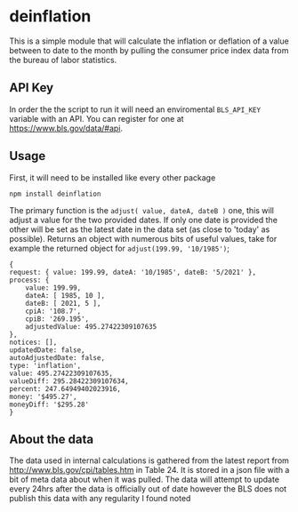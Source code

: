 # deinflation
This is a simple module that will calculate the inflation or deflation of a value between to date to the month by pulling the consumer price index data from the bureau of labor statistics.

## API Key
In order the the script to run it will need an enviromental `BLS_API_KEY` variable with an API. You can register for one at https://www.bls.gov/data/#api.

## Usage

First, it will need to be installed like every other package

    npm install deinflation

The primary function is the `adjust( value, dateA, dateB )` one, this will adjust a value for the two provided dates. If only one date is provided the other will be set as the latest date in the data set (as close to 'today' as possible). Returns an object with numerous bits of useful values, take for example the returned object for `adjust(199.99, '10/1985')`;

    {
    request: { value: 199.99, dateA: '10/1985', dateB: '5/2021' },
    process: {
        value: 199.99,
        dateA: [ 1985, 10 ],
        dateB: [ 2021, 5 ],
        cpiA: '108.7',
        cpiB: '269.195',
        adjustedValue: 495.27422309107635
    },
    notices: [],
    updatedDate: false,
    autoAdjustedDate: false,
    type: 'inflation',
    value: 495.27422309107635,
    valueDiff: 295.28422309107634,
    percent: 247.64949402023916,
    money: '$495.27',
    moneyDiff: '$295.28'
    }

## About the data
The data used in internal calculations is gathered from the latest report from http://www.bls.gov/cpi/tables.htm in Table 24. It is stored in a json file with a bit of meta data about when it was pulled. The data will attempt to update every 24hrs after the data is officially out of date however the BLS does not publish this data with any regularity I found noted
